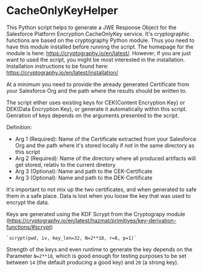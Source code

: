 # CacheOnlyKeyHelper

This Python script helps to generate a JWE Response Object for the Salesforce Platform Encryption CacheOnlyKey service. It's cryptographic functions are based on the cryptography Python module. 
Thus you need to have this module installed before running the script. 
The homepage for the module is here: https://cryptography.io/en/latest/. However, if you are just want to used the script, you might be most interested in the installation. 
Installation instructions to be found here: https://cryptography.io/en/latest/installation/


At a minimum you need to provide the already generated Certificate from your Salesforce Org and the path where the results should be written to.

The script either uses existing keys for CEK(Content Encryption Key) or DEK(Data Encryption Key), or generate it automatically within this script. 
Genration of keys depends on the arguments presented to the script.

Definition:
 * Arg 1 (Required): Name of the Certificate extracted from your Salesforce Org and the path where it's stored locally if not in the same directory as this script
 * Arg 2 (Required): Name of the directory where all produced artifacts will get stored, relativ to the current diretory
 * Arg 3 (Optional): Name and path to the CEK-Certificate 
 * Arg 3 (Optional): Name and path to the DEK-Certificate  

It's important to not mix up the two certificates, and when generated to safe them in a safe place. 
Data is lost when you loose the key that was used to encrypt the data.

Keys are generated using the KDF Scrypt from the Cryptograpy module (https://cryptography.io/en/latest/hazmat/primitives/key-derivation-functions/#scrypt)
    
    `scrypt(pwd, iv, key_len=32, N=2**18, r=8, p=1)`

Strength of the keys and even runtime to generate the key depends on the Parameter `N=2**18`, which is good enough for testing purposes to be set between `14` (the default producing a good key) and `20` (a strong key).
